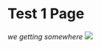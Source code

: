 # Test 1 Page
*we getting somewhere*
<img src="https://media.tenor.com/3b1wNsygwqUAAAAC/troy-community.gif">